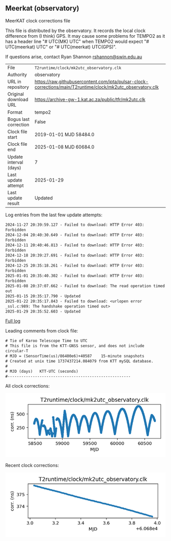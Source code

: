 
## Meerkat (observatory)

MeerKAT clock corrections file

This file is distributed by the observatory. It records the local
clock difference from (I think) GPS. It may cause some problems
for TEMPO2 as it has a header line "# UTC(MK) UTC" when TEMPO2
would expect "# UTC(meerkat) UTC" or "# UTC(meerkat) UTC(GPS)".

If questions arise, contact Ryan Shannon <rshannon@swin.edu.au>

|     |     |
|:--- |:--- |
| File | `T2runtime/clock/mk2utc_observatory.clk` |
| Authority | observatory |
| URL in repository | <https://raw.githubusercontent.com/ipta/pulsar-clock-corrections/main/T2runtime/clock/mk2utc_observatory.clk> |
| Original download URL | <https://archive-gw-1.kat.ac.za/public/tfr/mk2utc.clk> |
| Format | tempo2 |
| Bogus last correction | False |
| Clock file start | 2019-01-01 MJD 58484.0 |
| Clock file end | 2025-01-08 MJD 60684.0 |
| Update interval (days) | 7 |
| Last update attempt | 2025-01-29 |
| Last update result | Updated |

Log entries from the last few update attempts:
```
2024-11-27 20:39:59.127 - Failed to download: HTTP Error 403: Forbidden
2024-12-04 20:40:30.649 - Failed to download: HTTP Error 403: Forbidden
2024-12-11 20:40:46.813 - Failed to download: HTTP Error 403: Forbidden
2024-12-18 20:39:27.691 - Failed to download: HTTP Error 403: Forbidden
2024-12-25 20:35:18.261 - Failed to download: HTTP Error 403: Forbidden
2025-01-01 20:35:40.302 - Failed to download: HTTP Error 403: Forbidden
2025-01-08 20:37:07.662 - Failed to download: The read operation timed out
2025-01-15 20:35:17.790 - Updated
2025-01-22 20:35:17.843 - Failed to download: <urlopen error _ssl.c:989: The handshake operation timed out>
2025-01-29 20:35:52.603 - Updated
```
[Full log](https://raw.githubusercontent.com/ipta/pulsar-clock-corrections/main/log/T2runtime/clock/mk2utc_observatory.clk.log)

Leading comments from clock file:

    # Tie of Karoo Telescope Time to UTC
    # This file is from the KTT-GNSS sensor, and does not include circular-T
    # MJD = (SensorTime(us)/86400e6)+40587    15-minute snapshots
    # Created at unix time 1737437214.084079 from KTT mySQL database.
    #
    # MJD (days)   KTT-UTC (seconds)
    #------------------------------------------------------



All clock corrections:

![plot of all clock corrections](mk2utc_observatory.clk.png "All corrections")

Recent clock corrections:

![plot of recent clock corrections](mk2utc_observatory.clk.short.png "Recent corrections")


